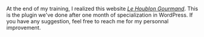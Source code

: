 At the end of my training, I realized this website *[Le Houblon Gourmand](http://ec2-54-204-68-73.compute-1.amazonaws.com/benouze/public/)*. 
This is the plugin we've done after one month of specialization in WordPress.
If you have any suggestion, feel free to reach me for my personnal improvement. 
